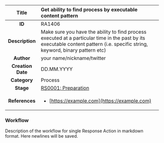 | Title                       | Get ability to find process by executable content pattern         |
|:---------------------------:|:--------------------|
| **ID**                      | RA1406            |
| **Description**             | Make sure you have the ability to find process executed at a particular time in the past by its executable content pattern (i.e. specific string, keyword, binary pattern etc)   |
| **Author**                  | your name/nickname/twitter        |
| **Creation Date**           | DD.MM.YYYY |
| **Category**                | Process      |
| **Stage**                   |[RS0001: Preparation](../Response_Stages/RS0001.md)| 
| **References** |<ul><li>[https://example.com](https://example.com)</li></ul>|

### Workflow

Description of the workflow for single Response Action in markdown format.
Here newlines will be saved.
